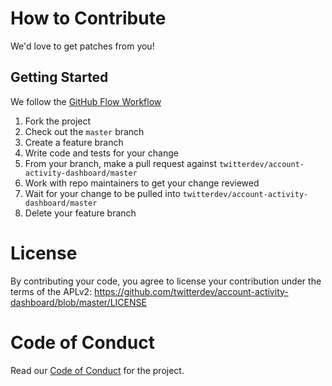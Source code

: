 # How to Contribute

We'd love to get patches from you!

## Getting Started

We follow the [GitHub Flow Workflow](https://guides.github.com/introduction/flow/)

1.  Fork the project
1.  Check out the `master` branch
1.  Create a feature branch
1.  Write code and tests for your change
1.  From your branch, make a pull request against `twitterdev/account-activity-dashboard/master`
1.  Work with repo maintainers to get your change reviewed
1.  Wait for your change to be pulled into `twitterdev/account-activity-dashboard/master`
1.  Delete your feature branch

# License

By contributing your code, you agree to license your contribution under the
terms of the APLv2: https://github.com/twitterdev/account-activity-dashboard/blob/master/LICENSE

# Code of Conduct

Read our [Code of Conduct](CODE_OF_CONDUCT.md) for the project.
